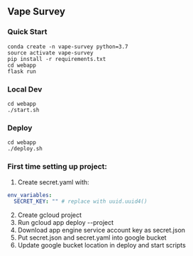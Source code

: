 ## Vape Survey

### Quick Start

```
conda create -n vape-survey python=3.7
source activate vape-survey
pip install -r requirements.txt
cd webapp
flask run
```

### Local Dev
```
cd webapp
./start.sh
```

### Deploy
```
cd webapp
./deploy.sh
```

### First time setting up project:

1. Create secret.yaml with:

```yaml
env_variables:
  SECRET_KEY: "" # replace with uuid.uuid4()
```
2. Create gcloud project
3. Run gcloud app deploy --project <project-name>
4. Download app engine service account key as secret.json
5. Put secret.json and secret.yaml into google bucket
6. Update google bucket location in deploy and start scripts
